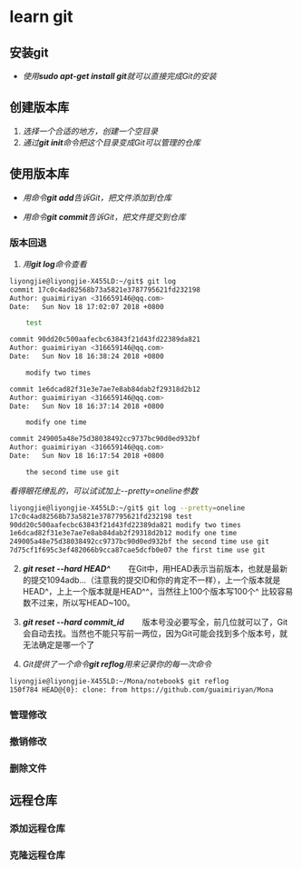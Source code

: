 # learn git

## 安装git
* *使用**sudo apt-get install git**就可以直接完成Git的安装*

## 创建版本库
1. *选择一个合适的地方，创建一个空目录*
2. *通过**git init**命令把这个目录变成Git可以管理的仓库*

## 使用版本库
* *用命令**git add**告诉Git，把文件添加到仓库*

* *用命令**git commit**告诉Git，把文件提交到仓库*

### 版本回退
1. *用**git log**命令查看*
```bash
liyongjie@liyongjie-X455LD:~/git$ git log
commit 17c0c4ad82568b73a5821e3787795621fd232198
Author: guaimiriyan <316659146@qq.com>
Date:   Sun Nov 18 17:02:07 2018 +0800

    test

commit 90dd20c500aafecbc63843f21d43fd22389da821
Author: guaimiriyan <316659146@qq.com>
Date:   Sun Nov 18 16:38:24 2018 +0800

    modify two times

commit 1e6dcad82f31e3e7ae7e8ab84dab2f29318d2b12
Author: guaimiriyan <316659146@qq.com>
Date:   Sun Nov 18 16:37:14 2018 +0800

    modify one time

commit 249005a48e75d38038492cc9737bc90d0ed932bf
Author: guaimiriyan <316659146@qq.com>
Date:   Sun Nov 18 16:17:54 2018 +0800

    the second time use git

```
*看得眼花缭乱的，可以试试加上--pretty=oneline参数*
```bash
liyongjie@liyongjie-X455LD:~/git$ git log --pretty=oneline
17c0c4ad82568b73a5821e3787795621fd232198 test
90dd20c500aafecbc63843f21d43fd22389da821 modify two times
1e6dcad82f31e3e7ae7e8ab84dab2f29318d2b12 modify one time
249005a48e75d38038492cc9737bc90d0ed932bf the second time use git
7d75cf1f695c3ef482066b9cca87cae5dcfb0e07 the first time use git

```

2. ***git reset --hard HEAD^***
&emsp;&emsp;在Git中，用HEAD表示当前版本，也就是最新的提交1094adb...（注意我的提交ID和你的肯定不一样），上一个版本就是HEAD\^，上上一个版本就是HEAD\^\^，当然往上100个版本写100个\^ 比较容易数不过来，所以写HEAD~100。

3. ***git reset --hard commit_id***
&emsp;&emsp;版本号没必要写全，前几位就可以了，Git会自动去找。当然也不能只写前一两位，因为Git可能会找到多个版本号，就无法确定是哪一个了

4. *Git提供了一个命令**git reflog**用来记录你的每一次命令*
```bash
liyongjie@liyongjie-X455LD:~/Mona/notebook$ git reflog
150f784 HEAD@{0}: clone: from https://github.com/guaimiriyan/Mona
```
### 管理修改
    
### 撤销修改

### 删除文件

## 远程仓库

### 添加远程仓库

### 克隆远程仓库


